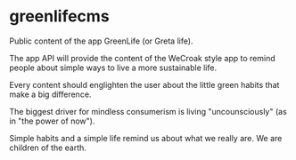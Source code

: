 # greenlifecms

Public content of the app GreenLife (or Greta life).

The app API will provide the content of the WeCroak style app to remind people about simple ways to live a more sustainable life.

Every content should englighten the user about the little green habits that make a big difference.

The biggest driver for mindless consumerism is living "uncounsciously" (as in "the power of now").

Simple habits and a simple life remind us about what we really are. We are children of the earth.


